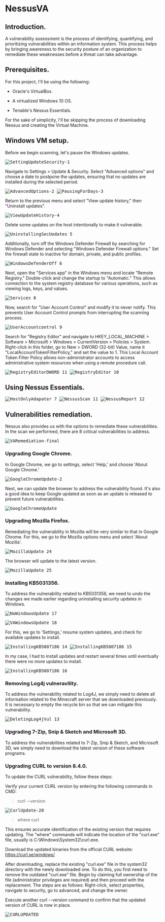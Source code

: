 # NessusVA
## Introduction.
A vulnerability assessment is the process of identifying, quantifying, and prioritizing vulnerabilities within an information system. This process helps by bringing awareness to the security posture of an organization to remediate these weaknesses before a threat can take advantage.

## Prerequisites.
For this project, I'll be using the following:

- Oracle's VirtualBox.

- A virtualized Windows 10 OS.

- Tenable's Nessus Essentials.


For the sake of simplicity, I'll be skipping the process of downloading Nessus and creating the Virtual Machine.

## Windows VM setup.
Before we begin scanning, let's pause the Windows updates. 

<kbd> ![SettingUpdateSecurity-1](https://github.com/AlduVG/NessusVA/assets/131760637/ac3870f0-841e-46d5-bb5a-a7a79e6d25e3) </kbd> 

Navigate to Settings > Update & Security. Select "Advanced options" and choose a date to postpone the updates, ensuring that no updates are installed during the selected period. 

<kbd> ![AdvancedOptions-2](https://github.com/AlduVG/NessusVA/assets/131760637/2be7a56d-1d17-469d-96a1-80fb55ab86fd) </kbd> 
<kbd> ![PausingForDays-3](https://github.com/AlduVG/NessusVA/assets/131760637/e4363744-63dd-45f6-9a64-aca3f114d52a) </kbd> 

Return to the previous menu and select "View update history," then "Uninstall updates". 

<kbd> ![ViewUpdateHistory-4](https://github.com/AlduVG/NessusVA/assets/131760637/15475fe6-b321-4ea6-a35f-7a3a5982270c) </kbd> 

Delete some updates on the host intentionally to make it vulnerable. 

<kbd> ![UninstallingSecUodates 5](https://github.com/AlduVG/NessusVA/assets/131760637/ac0d6147-9c15-477e-b403-3394aa6bc0cf) </kbd> 

Additionally, turn off the Windows Defender Firewall by searching for Windows Defender and selecting "Windows Defender Firewall options." Set the firewall state to inactive for domain, private, and public profiles.

<kbd> ![WindowsDefenderOff 6](https://github.com/AlduVG/NessusVA/assets/131760637/2300848e-630b-4c2a-8a2b-961e6c8dce69) </kbd> 

Next, open the "Services app" in the Windows menu and locate "Remote Registry." Double-click and change the startup to "Automatic." This allows connection to the system registry database for various operations, such as viewing logs, keys, and values.

<kbd> ![Services 8](https://github.com/AlduVG/NessusVA/assets/131760637/e3168993-b133-4e85-a921-709e5e5b9696) </kbd> 

Now, search for "User Account Control" and modify it to never notify. This prevents User Account Control prompts from interrupting the scanning process.

<kbd> ![UserAccountcontrol 9](https://github.com/AlduVG/NessusVA/assets/131760637/287a05f5-8346-467a-8042-43f97f08fc10) </kbd> 

Search for "Registry Editor" and navigate to HKEY_LOCAL_MACHINE > Software > Microsoft > Windows > CurrentVersion > Policies > System. Right-click in this folder, go to New > DWORD (32-bit) Value, name it "LocalAccountTokenFilterPolicy," and set the value to 1. This Local Account Token Filter Policy allows non-administrator accounts to access administrative system resources when using a remote procedure call.

<kbd> ![RegistryEditorDWORD 11](https://github.com/AlduVG/NessusVA/assets/131760637/7214c926-4f14-4f6b-9e0d-f667802bcbd5) </kbd> 
<kbd> ![RegistryEditor 10](https://github.com/AlduVG/NessusVA/assets/131760637/d0e21c23-5412-4c90-bf1f-5acef69097bf) </kbd> 

## Using Nessus Essentials.

<kbd> ![HostOnlyAdapater 7](https://github.com/AlduVG/NessusVA/assets/131760637/acf8725a-415a-4f47-a324-a0b1b81c05d4) </kbd> 
<kbd> ![NessusScan 11](https://github.com/AlduVG/NessusVA/assets/131760637/260d6da6-16c9-456e-bb23-83fc34fd0803) </kbd> 
<kbd> ![NessusReport 12](https://github.com/AlduVG/NessusVA/assets/131760637/64324f1e-492f-46d1-a2f8-0455f1f08dfe) </kbd> 

## Vulnerabilities remediation.
Nessus also provides us with the options to remediate these vulnerabilities. In the scan we performed, there are 8 critical vulnerabilities to address.

<kbd> ![VARemediation-final](https://github.com/AlduVG/NessusVA/assets/131760637/1eabfa01-4ce6-46fc-8abd-a0e78c39d597) </kbd> 

### Upgrading Google Chrome.
In Google Chrome, we go to settings, select 'Help,' and choose 'About Google Chrome.' 

<kbd> ![GoogleChromeUpdate-2](https://github.com/AlduVG/NessusVA/assets/131760637/08a605ca-55bd-4ee5-ab0a-bb2aef91436a) </kbd> 

Next, we can update the browser to address the vulnerability found. It's also a good idea to keep Google updated as soon as an update is released to prevent future vulnerabilities.

<kbd> ![GoogleChromeUpdate](https://github.com/AlduVG/NessusVA/assets/131760637/46e25b83-a8fd-45a8-986f-f4bc8a913010) </kbd> 

### Upgrading Mozilla Firefox.

Remediating the vulnerability in Mozilla will be very similar to that in Google Chrome. For this, we go to the Mozilla options menu and select 'About Mozilla'.

<kbd> ![MozillaUpdate 24](https://github.com/AlduVG/NessusVA/assets/131760637/cb4946ca-3735-4039-a112-31d5c1d2b724) </kbd> 

The browser will update to the latest version.

<kbd> ![MozillaUpdate 25](https://github.com/AlduVG/NessusVA/assets/131760637/634835f7-8a7f-40d4-95f8-9cdee8f70945) </kbd> 

### Installing KB5031356.
To address the vulnerability related to KB5031356, we need to undo the changes we made earlier regarding uninstalling security updates in Windows. 

<kbd> ![NoWindowsUpdate 17](https://github.com/AlduVG/NessusVA/assets/131760637/c48159fc-8fd0-4108-a356-76744c6b9608) </kbd> 

<kbd> ![VAWindowsUpdate 18](https://github.com/AlduVG/NessusVA/assets/131760637/186900c6-6b33-4958-bd4b-7bbe55d4c728) </kbd> 

For this, we go to 'Settings,' resume system updates, and check for available updates to install. 

<kbd> ![InstallingKB5007186 14](https://github.com/AlduVG/NessusVA/assets/131760637/679c63b1-ae7b-4b5f-8cd2-c716aebd9a39) </kbd> 
<kbd> ![InstallingKB5007186 15](https://github.com/AlduVG/NessusVA/assets/131760637/f4008d3c-3e7c-44d5-962b-7cb64e2ec72b) </kbd> 

In my case, I had to install updates and restart several times until eventually there were no more updates to install.

<kbd> ![InstallingKB5007186 16](https://github.com/AlduVG/NessusVA/assets/131760637/19e1c3df-71dd-4f19-94da-c26c51a8adbe) </kbd> 


### Removing Log4j vulneravility.

To address the vulnerability related to Log4J, we simply need to delete all information related to the Minecraft server that we downloaded previously. It is necessary to empty the recycle bin so that we can mitigate this vulnerability.

<kbd> ![DeletingLog4jVul 13](https://github.com/AlduVG/NessusVA/assets/131760637/61720baa-f899-4d21-9c80-4f83337d8bd3) </kbd> 

### Upgrading 7-Zip, Snip & Sketch and Microsoft 3D.

To address the vulnerabilities related to 7-Zip, Snip & Sketch, and Microsoft 3D, we simply need to download the latest version of these software programs.

### Upgrading CURL to version 8.4.0.
To update the CURL vulnerability, follow these steps:

Verify your current CURL version by entering the following commands in CMD:

> curl --version

<kbd> ![CurlUpdate-20](https://github.com/AlduVG/NessusVA/assets/131760637/de53b671-7684-4e85-ad64-75315305f4c5) </kbd> 

> where curl

This ensures accurate identification of the existing version that requires updating. The "where" commands will indicate the location of the "curl.exe" file, usually is C:\Windows\System32\curl.exe.

Download the updated binaries from the official CURL website:
https://curl.se/windows/

After downloading, replace the existing "curl.exe" file in the system32 directory with the newly downloaded one. To do this, you first need to remove the outdated "curl.exe" file. Begin by claiming full ownership of the file (administrator privileges are required) and then proceed with the replacement. The steps are as follows: Right-click, select properties, navigate to security, go to advanced, and change the owner.

Execute another curl --version command to confirm that the updated version of CURL is now in place.

<kbd> ![CURLUPDATED](https://github.com/AlduVG/NessusVA/assets/131760637/65c29279-acd4-49f2-bee0-ce5ed5f25887) </kbd> 










